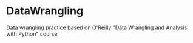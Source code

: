 # DataWrangling
Data wrangling practice based on O'Reilly "Data Wrangling and Analysis with Python" course.

